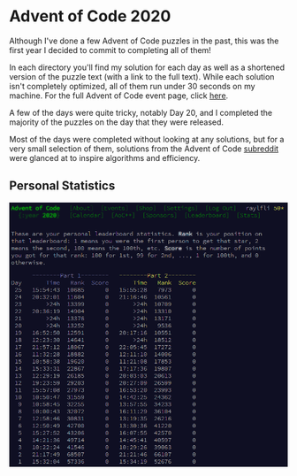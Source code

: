 # Advent of Code 2020

Although I've done a few Advent of Code puzzles in the past, this was the first year I decided to commit to completing all of them!

In each directory you'll find my solution for each day as well as a shortened version of the puzzle text (with a link to the full text). While each solution isn't completely optimized, all of them run under 30 seconds on my machine. For the full Advent of Code event page, click [here](https://adventofcode.com/2020).

A few of the days were quite tricky, notably Day 20, and I completed the majority of the puzzles on the day that they were released.

Most of the days were completed without looking at any solutions, but for a very small selection of them, solutions from the Advent of Code [subreddit](https://www.reddit.com/r/adventofcode/) were glanced at to inspire algorithms and efficiency.



## Personal Statistics

![My(raylfli) personal statistics for Advent of Code 2020](raylfli_personal_stats.png)